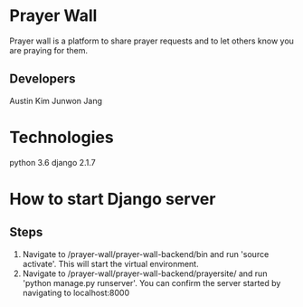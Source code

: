 # Prayer Wall
Prayer wall is a platform to share prayer requests and to let others know you are praying for them.

## Developers
Austin Kim
Junwon Jang

# Technologies
python 3.6
django 2.1.7

# How to start Django server
## Steps
1. Navigate to /prayer-wall/prayer-wall-backend/bin and run 'source activate'. This will start the virtual environment.
2. Navigate to /prayer-wall/prayer-wall-backend/prayersite/ and run 'python manage.py runserver'. You can confirm the server started by navigating to localhost:8000
